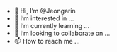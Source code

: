 - 👋 Hi, I’m @Jeongarin
- 👀 I’m interested in ...
- 🌱 I’m currently learning ...
- 💞️ I’m looking to collaborate on ...
- 📫 How to reach me ...

<!---
Jeongarin/Jeongarin is a ✨ special ✨ repository because its `README.md` (this file) appears on your GitHub profile.
You can click the Preview link to take a look at your changes.
--->
